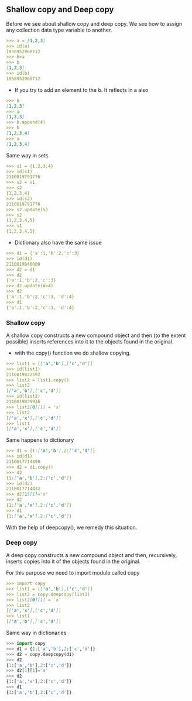 ## Shallow copy and Deep copy

Before we see about shallow copy and deep copy. We see how to assign any collection data type variable to another.

```markdown
>>> a = [1,2,3]
>>> id(a)
1958952968712
>>> b=a
>>> b
[1,2,3]
>>> id(b)
1958952968712
```
- If you try to add an element to the b. It reflects in a also

```markdown
>>> b
[1,2,3]
>>> a
[1,2,3]
>>> b.append(4)
>>> b
[1,2,3,4]
>>> a
[1,2,3,4]
```

Same way in sets

```markdown
>>> s1 = {1,2,3,4}
>>> id(s1)
2110019791776
>>> s2 = s1
>>> s2
{1,2,3,4}
>>> id(s2)
2110019791776
>>> s2.update(5)
>>> s2
{1,2,3,4,5}
>>> s1
{1,2,3,4,5}
```
- Dictionary also have the same issue

```markdown
>>> d1 = {'a':1,'b':2,'c':3}
>>> id(d1)
2110019840000
>>> d2 = d1
>>> d2
{'a':1,'b':2,'c':3}
>>> d2.update(d=4)
>>> d2
{'a':1,'b':2,'c':3, 'd':4}
>>> d1
{'a':1,'b':2,'c':3, 'd':4}
```
### Shallow copy

A shallow copy constructs a new compound object and then (to the extent possible) inserts references into it to the objects found in the original.


- with the copy() function we do shallow copying.

```markdown
>>> list1 = [['a','b'],['c','d']]
>>> id(list1)
2110019822592
>>> list2 = list1.copy()
>>> list2
[['a','b'],['c','d']]
>>> id(list2)
2110019839936
>>> list2[0][1] = 'x'
>>> list2
[['a','x'],['c','d']]
>>> list1
[['a','x'],['c','d']]
```
Same happens to dictionary

```markdown
>>> d1 = {1:['a','b'],2:['c','d']}
>>> id(d1)
2110017714496
>>> d2 = d1.copy()
>>> d2
{1:['a','b'],2:['c','d']}
>>> id(d2)
2110017714432
>>> d2[1][1]='x'
>>> d2
{1:['a','x'],2:['c','d']}
>>> d1
{1:['a','x'],2:['c','d']}
```

With the help of deepcopy(), we remedy this situation.


### Deep copy

A deep copy constructs a new compound object and then, recursively, inserts copies into it of the objects found in the original.

For this purpose we need to import module called copy

```markdown
>>> import copy
>>> list1 = [['a','b'],['c','d']]
>>> list2 = copy.deepcopy(list1)
>>> list2[0][1] = 'x'
>>> list2
[['a','x'],['c','d']]
>>> list1
[['a','b'],['c','d']]
```
Same way in dictionaries

```python
>>> import copy
>>> d1 = {1:['a','b'],2:['c','d']}
>>> d2 = copy.deepcopy(d1)
>>> d2
{1:['a','b'],2:['c','d']}
>>> d2[1][1]='x'
>>> d2
{1:['a','x'],2:['c','d']}
>>> d1
{1:['a','b'],2:['c','d']}
```


